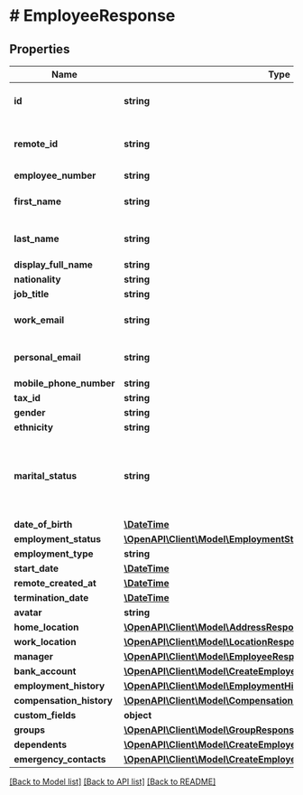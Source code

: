 # # EmployeeResponse

## Properties

Name | Type | Description | Notes
------------ | ------------- | ------------- | -------------
**id** | **string** | The Affix-assigned id of the individual | [readonly]
**remote_id** | **string** | the remote system-assigned id of the individual | [readonly]
**employee_number** | **string** |  |
**first_name** | **string** | the first name of the individual |
**last_name** | **string** | the last name of the individual |
**display_full_name** | **string** |  |
**nationality** | **string** |  |
**job_title** | **string** |  |
**work_email** | **string** | the work email of the individual |
**personal_email** | **string** | the personal email of the individual |
**mobile_phone_number** | **string** | +1234567890 |
**tax_id** | **string** |  |
**gender** | **string** |  |
**ethnicity** | **string** |  |
**marital_status** | **string** | &#x60;other&#x60; option can include co-habitating, civil partnership, separated, widowed, etc |
**date_of_birth** | [**\DateTime**](\DateTime.md) |  |
**employment_status** | [**\OpenAPI\Client\Model\EmploymentStatusResponse**](EmploymentStatusResponse.md) |  |
**employment_type** | **string** |  |
**start_date** | [**\DateTime**](\DateTime.md) |  |
**remote_created_at** | [**\DateTime**](\DateTime.md) |  | [readonly]
**termination_date** | [**\DateTime**](\DateTime.md) |  |
**avatar** | **string** |  |
**home_location** | [**\OpenAPI\Client\Model\AddressResponse**](AddressResponse.md) |  |
**work_location** | [**\OpenAPI\Client\Model\LocationResponse**](LocationResponse.md) |  |
**manager** | [**\OpenAPI\Client\Model\EmployeeResponseManager**](EmployeeResponseManager.md) |  |
**bank_account** | [**\OpenAPI\Client\Model\CreateEmployeeRequestBankAccount**](CreateEmployeeRequestBankAccount.md) |  |
**employment_history** | [**\OpenAPI\Client\Model\EmploymentHistoryResponse[]**](EmploymentHistoryResponse.md) |  |
**compensation_history** | [**\OpenAPI\Client\Model\CompensationHistoryResponse[]**](CompensationHistoryResponse.md) |  |
**custom_fields** | **object** |  |
**groups** | [**\OpenAPI\Client\Model\GroupResponse[]**](GroupResponse.md) |  |
**dependents** | [**\OpenAPI\Client\Model\CreateEmployeeRequestDependents[]**](CreateEmployeeRequestDependents.md) |  |
**emergency_contacts** | [**\OpenAPI\Client\Model\CreateEmployeeRequestEmergencyContacts[]**](CreateEmployeeRequestEmergencyContacts.md) |  |

[[Back to Model list]](../../README.md#models) [[Back to API list]](../../README.md#endpoints) [[Back to README]](../../README.md)

